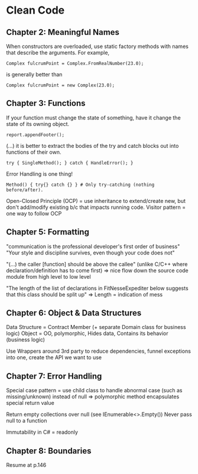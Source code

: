 # Clean Code

## Chapter 2: Meaningful Names

When constructors are overloaded, use static factory methods with names that describe the arguments.
For example,

    Complex fulcrumPoint = Complex.FromRealNumber(23.0);
  
is generally better than

    Complex fulcrumPoint = new Complex(23.0);

## Chapter 3: Functions

If your function must change the state of something, have it change the state of its owning object.

    report.appendFooter();

(...) it is better to extract the bodies of the try and catch blocks out into functions of their own.
    
	try { SingleMethod(); } catch { HandleError(); }

Error Handling is one thing!

    Method() { try{} catch {} }	# Only try-catching (nothing before/after).
  
Open-Closed Principle (OCP) = use inheritance to extend/create new, but don't add/modify existing b/c that impacts running code.
Visitor pattern = one way to follow OCP

## Chapter 5: Formatting

"communication is the professional developer's first order of business"
"Your style and discipline survives, even though your code does not"

"(...) the caller [function] should be above the callee" (unlike C/C++ where declaration/definition has to come first)
=> nice flow down the source code module from high level to low level

"The length of the list of declarations in FitNesseExpediter below suggests that this class should be split up"
=> Length = indication of mess

## Chapter 6: Object & Data Structures

Data Structure = Contract Member (+ separate Domain class for business logic)
Object = OO, polymorphic, Hides data, Contains its behavior (business logic)

Use Wrappers around 3rd party to reduce dependencies, funnel exceptions into one, create the API we want to use

## Chapter 7: Error Handling

Special case pattern = use child class to handle abnormal case (such as missing/unknown) instead of null => polymorphic method encapsulates special return value

Return empty collections over null (see IEnumerable<>.Empty())
Never pass null to a function

Immutability in C# = readonly

## Chapter 8: Boundaries

Resume at p.146